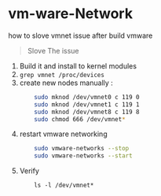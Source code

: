 # vm-ware-Network
how to slove vmnet issue after build vmware

> Slove The issue 

1. Build it and install to kernel modules 
2. ``grep vmnet /proc/devices``
3. create new nodes manually : 
    ```bash
        sudo mknod /dev/vmnet0 c 119 0
        sudo mknod /dev/vmnet1 c 119 1
        sudo mknod /dev/vmnet8 c 119 8
        sudo chmod 666 /dev/vmnet*
    ```
4. restart vmware networking 
    ```bash
        sudo vmware-networks --stop
        sudo vmware-networks --start
    ```
5. Verify 
    ```
        ls -l /dev/vmnet*
    ```
